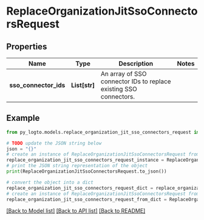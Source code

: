 # ReplaceOrganizationJitSsoConnectorsRequest


## Properties

Name | Type | Description | Notes
------------ | ------------- | ------------- | -------------
**sso_connector_ids** | **List[str]** | An array of SSO connector IDs to replace existing SSO connectors. | 

## Example

```python
from py_logto.models.replace_organization_jit_sso_connectors_request import ReplaceOrganizationJitSsoConnectorsRequest

# TODO update the JSON string below
json = "{}"
# create an instance of ReplaceOrganizationJitSsoConnectorsRequest from a JSON string
replace_organization_jit_sso_connectors_request_instance = ReplaceOrganizationJitSsoConnectorsRequest.from_json(json)
# print the JSON string representation of the object
print(ReplaceOrganizationJitSsoConnectorsRequest.to_json())

# convert the object into a dict
replace_organization_jit_sso_connectors_request_dict = replace_organization_jit_sso_connectors_request_instance.to_dict()
# create an instance of ReplaceOrganizationJitSsoConnectorsRequest from a dict
replace_organization_jit_sso_connectors_request_from_dict = ReplaceOrganizationJitSsoConnectorsRequest.from_dict(replace_organization_jit_sso_connectors_request_dict)
```
[[Back to Model list]](../README.md#documentation-for-models) [[Back to API list]](../README.md#documentation-for-api-endpoints) [[Back to README]](../README.md)


